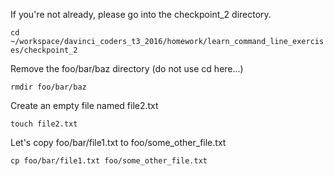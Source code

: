
If you're not already, please go into the checkpoint_2 directory.

`cd ~/workspace/davinci_coders_t3_2016/homework/learn_command_line_exercises/checkpoint_2`

Remove the foo/bar/baz directory (do not use cd here...)
    
`rmdir foo/bar/baz`
        
Create an empty file named file2.txt
        
`touch file2.txt`
            
Let's copy foo/bar/file1.txt to foo/some_other_file.txt

`cp foo/bar/file1.txt foo/some_other_file.txt`
    

